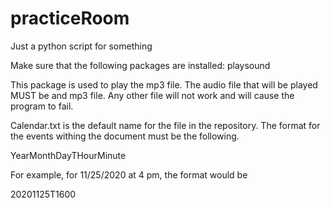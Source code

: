 # practiceRoom

Just a python script for something

Make sure that the following packages are installed:
playsound

This package is used to play the mp3 file. The audio file that will be played MUST be and mp3 file.
Any other file will not work and will cause the program to fail.


Calendar.txt is the default name for the file in the repository. The format for the events withing the document must be the following.

YearMonthDayTHourMinute

For example, for 11/25/2020 at 4 pm, the format would be

20201125T1600
